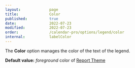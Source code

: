```yaml
---
layout:             page
title:              Color
published:          true
date:               2022-07-23
modified:           2022-07-23
order:              /calendar-pro/options/legend/color
internal:           labelColor
---
```

The **Color** option manages the color of the text of the legend.

**Default value:** *foreground* color of [Report Theme](../../features/themes.md)
